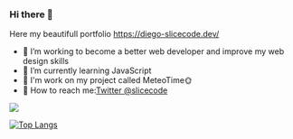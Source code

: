 ### Hi there 👋

Here my beautifull portfolio https://diego-slicecode.dev/

- 🔭 I’m working to become a better web developer and improve my web design skills
- 🌱 I’m currently learning JavaScript
- 🚧 I'm work on my project called MeteoTime🌞
- 🚀 How to reach me:[Twitter @slicecode](https://twitter.com/slicecodediego)

<img src="https://github-readme-stats.vercel.app/api?username=webdiego&&show_icons=true&title_color=fff&icon_color=f25f5c&text_color=fdc500&bg_color=577590 ">


[![Top Langs](https://github-readme-stats.vercel.app/api/top-langs/?username=webdiego&layout=compact&&show_icons=true&title_color=fff&icon_color=f25f5c&text_color=fdc500&bg_color=577590)](https://github.com/webdiego/github-readme-stats)
